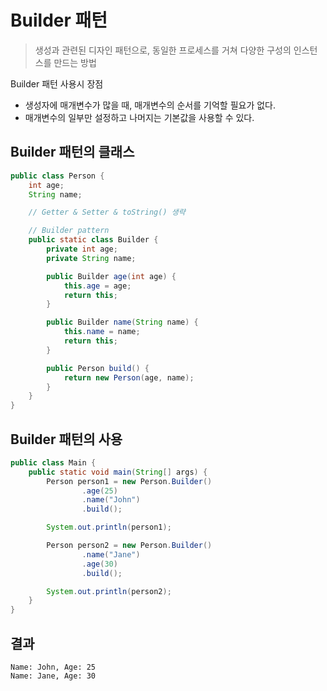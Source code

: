 # Builder 패턴

> 생성과 관련된 디자인 패턴으로, 동일한 프로세스를 거쳐 다양한 구성의 인스턴스를 만드는 방법

Builder 패턴 사용시 장점

- 생성자에 매개변수가 많을 때, 매개변수의 순서를 기억할 필요가 없다.
- 매개변수의 일부만 설정하고 나머지는 기본값을 사용할 수 있다.

## Builder 패턴의 클래스

```java
public class Person {
    int age;
    String name;

    // Getter & Setter & toString() 생략

    // Builder pattern
    public static class Builder {
        private int age;
        private String name;

        public Builder age(int age) {
            this.age = age;
            return this;
        }

        public Builder name(String name) {
            this.name = name;
            return this;
        }

        public Person build() {
            return new Person(age, name);
        }
    }
}

```

## Builder 패턴의 사용

```java
public class Main {
    public static void main(String[] args) {
        Person person1 = new Person.Builder()
                .age(25)
                .name("John")
                .build();

        System.out.println(person1);

        Person person2 = new Person.Builder()
                .name("Jane")
                .age(30)
                .build();

        System.out.println(person2);
    }
}

```

## 결과

```
Name: John, Age: 25
Name: Jane, Age: 30
```
